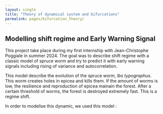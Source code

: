 ```yaml
---
layout: single
title: "Theory of dynamical system and bifurcations"
permalink: pages/bifurcation_theory/
---
```


<!-- Load MathJax -->
<script src="https://polyfill.io/v3/polyfill.min.js?features=es6"></script>
<script id="MathJax-script" async
  src="https://cdn.jsdelivr.net/npm/mathjax@3/es5/tex-mml-chtml.js">
</script>

## Modelling shift regime and Early Warning Signal

This project take place during my first internship with Jean-Christophe Poggiale in summer 2024. The goal was to describe shift regime with a classic model of spruce worm and try to predict it with early warning signals including rising of variance and autocorrelation.

This model describe the evolution of the spruce worm, *Ibs typographus*. This worm creates holes in epicea and kills them. If the amount of worms is low, the resilience and reproduction of epicea mainain the forest. After a certain threshold of worms, the forest is destroyed extremely fast. This is a regime shift.

In order to modelise this dynamic, we used this model : 
